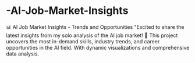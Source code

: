 # -AI-Job-Market-Insights
📊 AI Job Market Insights - Trends and Opportunities "Excited to share the latest insights from my solo analysis of the AI job market! 🚀 This project uncovers the most in-demand skills, industry trends, and career opportunities in the AI field. With dynamic visualizations and comprehensive data analysis.
